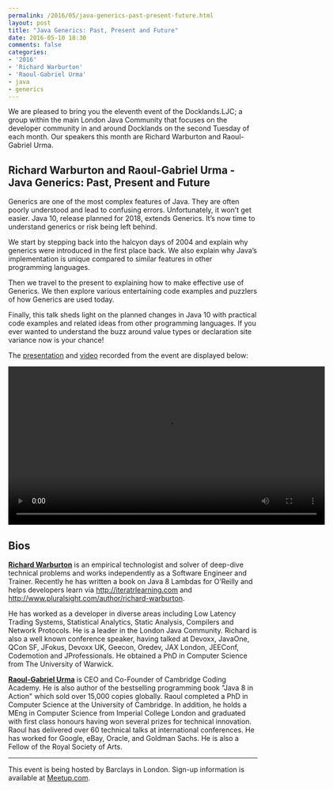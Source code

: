 ```yaml
---
permalink: /2016/05/java-generics-past-present-future.html
layout: post
title: "Java Generics: Past, Present and Future"
date: 2016-05-10 18:30
comments: false
categories: 
- '2016'
- 'Richard Warburton' 
- 'Raoul-Gabriel Urma'
- java
- generics
---
```


We are pleased to bring you the eleventh event of the Docklands.LJC; a group
within the main London Java Community that focuses on the developer community
in and around Docklands on the second Tuesday of each month. Our speakers this
month are Richard Warburton and Raoul-Gabriel Urma.

<h2>Richard Warburton and Raoul-Gabriel Urma - Java Generics: Past, Present and Future</h2>

Generics are one of the most complex features of Java. They are often poorly
understood and lead to confusing errors. Unfortunately, it won’t get easier.
Java 10, release planned for 2018, extends Generics. It’s now time to
understand generics or risk being left behind. 

We start by stepping back into the halcyon days of 2004 and explain why
generics were introduced in the first place back. We also explain why Java’s
implementation is unique compared to similar features in other programming
languages. 

Then we travel to the present to explaining how to make effective use of
Generics. We then explore various entertaining code examples and puzzlers of
how Generics are used today. 

Finally, this talk sheds light on the planned changes in Java 10 with practical
code examples and related ideas from other programming languages. If you ever
wanted to understand the buzz around value types or declaration site variance
now is your chance!

The
<a href="//www.docklandsljc.uk/presentations/2016/Richard-Raoul-GenericsPastPresentFuture.pdf" rel="nofollow">presentation</a>
and 
<a href="//www.docklandsljc.uk/presentations/2016/Richard-Raoul-GenericsPastPresentFuture.mp4" rel="nofollow">video</a>
recorded from the event are displayed below:

<video width="640" height="320" controls>
 <source src="//www.docklandsljc.uk/presentations/2016/Richard-Raoul-GenericsPastPresentFuture.mp4" type="video/mp4"/>
 Your browser does not support the &lt;video&gt; tag or does not understand MP4 files.
</video>

<h2>Bios</h2>


<b><a href="https://twitter.com/RichardWarburto/">Richard Warburton</a></b>
is an empirical technologist and solver of deep-dive technical problems and
works independently as a Software Engineer and Trainer. Recently he has
written a book on Java 8 Lambdas for O’Reilly and helps developers learn via
<a href="http://iteratrlearning.com">http://iteratrlearning.com</a> and
<a href="http://www.pluralsight.com/author/richard-warburton">http://www.pluralsight.com/author/richard-warburton</a>.

He has worked as a developer in diverse areas including Low Latency Trading
Systems, Statistical Analytics, Static Analysis, Compilers and Network
Protocols. He is a leader in the London Java Community. Richard is also a well
known conference speaker, having talked at Devoxx, JavaOne, QCon SF, JFokus,
Devoxx UK, Geecon, Oredev, JAX London, JEEConf, Codemotion and JProfessionals.
He obtained a PhD in Computer Science from The University of Warwick.

<b><a href="https://twitter.com/raoulUK">Raoul-Gabriel Urma</a></b> is CEO and
Co-Founder of Cambridge Coding Academy. He is also author of the bestselling
programming book "Java 8 in Action" which sold over 15,000 copies globally.
Raoul completed a PhD in Computer Science at the University of Cambridge. In
addition, he holds a MEng in Computer Science from Imperial College London and
graduated with first class honours having won several prizes for technical
innovation. Raoul has delivered over 60 technical talks at international
conferences. He has worked for Google, eBay, Oracle, and Goldman Sachs. He is
also a Fellow of the Royal Society of Arts. 

<hr/>
This event is being hosted by Barclays in London. Sign-up information is available at <a href="http://www.meetup.com/Londonjavacommunity/events/230564433/">Meetup.com</a>.
